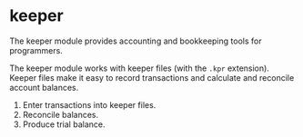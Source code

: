 # keeper

The keeper module provides accounting and bookkeeping tools for
programmers.

The keeper module works with keeper files (with the `.kpr` extension).
Keeper files make it easy to record transactions and calculate and
reconcile account balances.

1. Enter transactions into keeper files.
2. Reconcile balances.
3. Produce trial balance.
